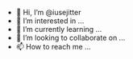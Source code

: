 - 👋 Hi, I’m @iusejitter
- 👀 I’m interested in ...
- 🌱 I’m currently learning ...
- 💞️ I’m looking to collaborate on ...
- 📫 How to reach me ...

<!---
iusejitter/iusejitter is a ✨ special ✨ repository because its `README.md` (this file) appears on your GitHub profile.
You can click the Preview link to take a look at your changes.
--->
